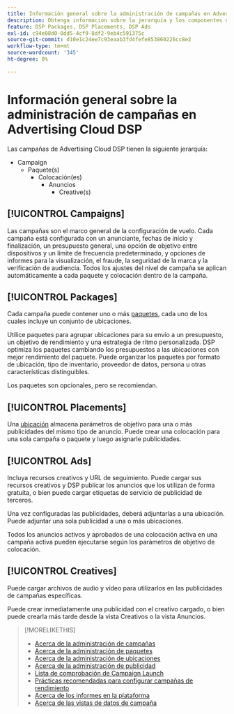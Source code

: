```yaml
---
title: Información general sobre la administración de campañas en Advertising Cloud DSP
description: Obtenga información sobre la jerarquía y los componentes de administración de campañas.
feature: DSP Packages, DSP Placements, DSP Ads
exl-id: c94e08d0-0dd5-4cf9-8df2-9eb4c591375c
source-git-commit: d10e1c24ee7c93eaab3fd4fefe853860226cc8e2
workflow-type: tm+mt
source-wordcount: '345'
ht-degree: 0%

---
```


# Información general sobre la administración de campañas en Advertising Cloud DSP

Las campañas de Advertising Cloud DSP tienen la siguiente jerarquía:

* Campaign
   * Paquete(s)
      * Colocación(es)
         * Anuncios
            * Creative(s)

<!-- Add "Feature: DSP Creatives" once we have other topics on creatives; get Bob to update the feature list. -->
<!-- Do clients think in terms of insertion orders? If yes, then work in the following info.:
In Advertising Cloud DSP, an insertion order is represented as a campaign, and line items are represented as packages. Each package will include placements, which can use different strategies and tactics to deliver the line item requirements.
-->

## [!UICONTROL Campaigns]

[](/help/dsp/campaign-management/campaigns/campaign-about.md) Las campañas son el marco general de la configuración de vuelo. Cada campaña está configurada con un anunciante, fechas de inicio y finalización, un presupuesto general, una opción de objetivo entre dispositivos y un límite de frecuencia predeterminado, y opciones de informes para la visualización, el fraude, la seguridad de la marca y la verificación de audiencia. Todos los ajustes del nivel de campaña se aplican automáticamente a cada paquete y colocación dentro de la campaña.

## [!UICONTROL Packages]

Cada campaña puede contener uno o más [paquetes](/help/dsp/campaign-management/packages/package-about.md), cada uno de los cuales incluye un conjunto de ubicaciones.

Utilice paquetes para agrupar ubicaciones para su envío a un presupuesto, un objetivo de rendimiento y una estrategia de ritmo personalizada. DSP optimiza los paquetes cambiando los presupuestos a las ubicaciones con mejor rendimiento del paquete. Puede organizar los paquetes por formato de ubicación, tipo de inventario, proveedor de datos, persona u otras características distinguibles.

Los paquetes son opcionales, pero se recomiendan.

## [!UICONTROL Placements]

Una [ubicación](/help/dsp/campaign-management/placements/placement-about.md) almacena parámetros de objetivo para una o más publicidades del mismo tipo de anuncio. Puede crear una colocación para una sola campaña o paquete y luego asignarle publicidades.

## [!UICONTROL Ads]

[](/help/dsp/campaign-management/ads/ad-about.md) Incluya recursos creativos y URL de seguimiento. Puede cargar sus recursos creativos y DSP publicar los anuncios que los utilizan de forma gratuita, o bien puede cargar etiquetas de servicio de publicidad de terceros.

Una vez configuradas las publicidades, deberá adjuntarlas a una ubicación. Puede adjuntar una sola publicidad a una o más ubicaciones.

Todos los anuncios activos y aprobados de una colocación activa en una campaña activa pueden ejecutarse según los parámetros de objetivo de colocación.

## [!UICONTROL Creatives]

Puede cargar archivos de audio y vídeo para utilizarlos en las publicidades de campañas específicas.
<!-- add link to [About Creative Management](/help/dsp/campaign-management/creatives/creative-about.md) when it's available-->

Puede crear inmediatamente una publicidad con el creativo cargado, o bien puede crearla más tarde desde la vista Creativos o la vista Anuncios.

>[!MORELIKETHIS]
>
>* [Acerca de la administración de campañas](/help/dsp/campaign-management/campaigns/campaign-about.md)
>* [Acerca de la administración de paquetes](/help/dsp/campaign-management/packages/package-about.md)
>* [Acerca de la administración de ubicaciones](/help/dsp/campaign-management/placements/placement-about.md)
>* [Acerca de la administración de publicidad](/help/dsp/campaign-management/ads/ad-about.md)
>* [Lista de comprobación de Campaign Launch](/help/dsp/campaign-management/campaign-launch-checklist.md)
>* [Prácticas recomendadas para configurar campañas de rendimiento](/help/dsp/optimization/campaign-best-practices-performance.md)
>* [Acerca de los informes en la plataforma](/help/dsp/campaign-management/reports/campaign-reports-about.md)
>* [Acerca de las vistas de datos de campaña](/help/dsp/campaign-management/reports/campaign-data-views-about.md)

